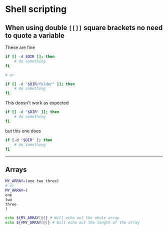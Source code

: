 # Shell scripting

## When using double `[[]]` square brackets no need to quote a variable

These are fine

```bash
if [[ -d $DIR ]]; then
    # do something
fi

# or

if [[ -d "$DIR/folder" ]]; then
    # do something
fi
```

This doesn't work as expected


```bash
if [[ -d "$DIR" ]]; then
    # do something
fi
```

but this one does


```bash
if [-d "$DIR" ]; then
    # do something
fi
```

---

## Arrays

```sh
MY_ARRAY=(one two three)
# or
MY_ARRAY=(
one
two
three
)

echo ${MY_ARRAY[@]} # Will echo out the whole array
echo ${#MY_ARRAY[@]} # Will echo out the length of the array
```
